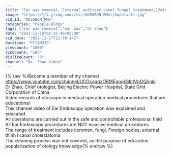```yaml
---
title: "Ear wax removal, External auditory canal fungal treatment,12mins"
image: "https:\/\/i.ytimg.com\/vi\/OO5SBQN_RMo\/hqdefault.jpg"
vid_id: "OO5SBQN_RMo"
categories: "People-Blogs"
tags: ["ear wax removal","ear wax","dr zhao"]
date: "2021-11-18T02:35:49+03:00"
vid_date: "2021-11-17T22:30:14Z"
duration: "PT11M33S"
viewcount: "1000"
likeCount: "107"
dislikeCount: "3"
channel: "Dr. Zhao Video"
---
```

{% raw %}Become a member of my channel<br /><a rel="nofollow" target="blank" href="https://www.youtube.com/channel/UCDcagqzORMEgoqkSIntVpOQ/join">https://www.youtube.com/channel/UCDcagqzORMEgoqkSIntVpOQ/join</a><br />Dr Zhao, Chief otologist, Beijing Electric Power Hospital, State Grid Corporation of China<br />Video records of otoscope in medical operation medical procedures that are educational<br />This channel video of  Ear Endoscopy operation was explained and educated<br />All operations are carried out in the safe and controllable professional field<br />All  Ear Endoscopy procedures are NOT invasive medical procedures<br />The range of treatment includes ceromen, fungi, Foreign bodies, external thính l canal cholestatoma<br />The cleaning process was not covered, as the purpose of education popularization of otology knowledge{% endraw %}
